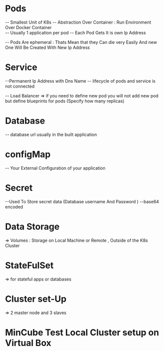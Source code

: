 # Pods
-- Smallest Unit of K8s
-- Abstraction Over Container : Run Environment Over Docker Container  
-- Usually 1 application per pod 
-- Each Pod Gets It is own Ip Address 

-- Pods Are ephemeral : Thats Mean that they Can die very Easily And new One Will Be Created With New Ip Address 

# Service 
--Permanent Ip Address with Dns Name
-- lifecycle of pods and service is not connected  

-- Load Balancer 
    => if you need to define new pod you will not add new pod but
    define blueprints for pods (Specify how many replicas)

# Database
-- database url usually in the built application 

# configMap
-- Your External Configuration of your application  

# Secret
--Used To Store secret data (Database username And Password )
--base64 encoded 

# Data Storage 
 => Volumes : Storage on Local Machine or Remote , Outside of the K8s Cluster

 # StateFulSet
 => for stateful apps or databases


 # Cluster set-Up
 => 2 master node and 3 slaves

 # MinCube Test Local Cluster setup on Virtual Box


